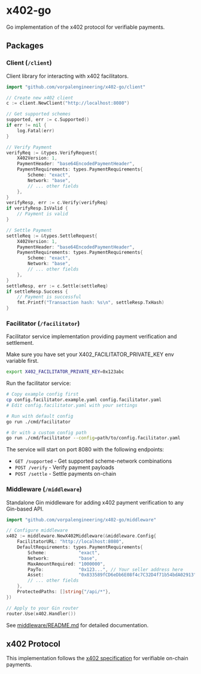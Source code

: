 # x402-go

Go implementation of the x402 protocol for verifiable payments.

## Packages

### Client (`/client`)

Client library for interacting with x402 facilitators.

```go
import "github.com/vorpalengineering/x402-go/client"

// Create new x402 client
c := client.NewClient("http://localhost:8080")

// Get supported schemes
supported, err := c.Supported()
if err != nil {
    log.Fatal(err)
}

// Verify Payment
verifyReq := &types.VerifyRequest{
    X402Version: 1,
    PaymentHeader: "base64EncodedPaymentHeader",
    PaymentRequirements: types.PaymentRequirements{
        Scheme: "exact",
        Network: "base",
        // ... other fields
    },
}
verifyResp, err := c.Verify(verifyReq)
if verifyResp.IsValid {
    // Payment is valid
}

// Settle Payment
settleReq := &types.SettleRequest{
    X402Version: 1,
    PaymentHeader: "base64EncodedPaymentHeader",
    PaymentRequirements: types.PaymentRequirements{
        Scheme: "exact",
        Network: "base",
        // ... other fields
    },
}
settleResp, err := c.Settle(settleReq)
if settleResp.Success {
    // Payment is successful
    fmt.Printf("Transaction hash: %s\n", settleResp.TxHash)
}
```

### Facilitator (`/facilitator`)

Facilitator service implementation providing payment verification and settlement.

Make sure you have set your X402_FACILITATOR_PRIVATE_KEY env variable first.

```bash
export X402_FACILITATOR_PRIVATE_KEY=0x123abc
```

Run the facilitator service:
```bash
# Copy example config first
cp config.facilitator.example.yaml config.facilitator.yaml
# Edit config.facilitator.yaml with your settings

# Run with default config
go run ./cmd/facilitator

# Or with a custom config path
go run ./cmd/facilitator --config=path/to/config.facilitator.yaml
```

The service will start on port 8080 with the following endpoints:
- `GET /supported` - Get supported scheme-network combinations
- `POST /verify` - Verify payment payloads
- `POST /settle` - Settle payments on-chain

### Middleware (`/middleware`)

Standalone Gin middleware for adding x402 payment verification to any Gin-based API.

```go
import "github.com/vorpalengineering/x402-go/middleware"

// Configure middleware
x402 := middleware.NewX402Middleware(&middleware.Config{
    FacilitatorURL: "http://localhost:8080",
    DefaultRequirements: types.PaymentRequirements{
        Scheme:            "exact",
        Network:           "base",
        MaxAmountRequired: "1000000",
        PayTo:             "0x123...", // Your seller address here
        Asset:             "0x833589fCD6eDb6E08f4c7C32D4f71b54bdA02913",
        // ... other fields
    },
    ProtectedPaths: []string{"/api/*"},
})

// Apply to your Gin router
router.Use(x402.Handler())
```

See [middleware/README.md](./middleware/README.md) for detailed documentation.

## x402 Protocol

This implementation follows the [x402 specification](https://github.com/coinbase/x402) for verifiable on-chain payments.
